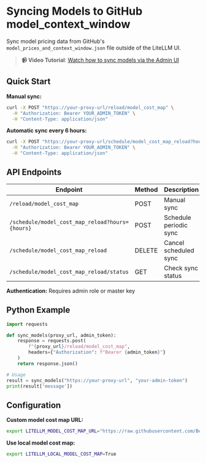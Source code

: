 # Syncing Models to GitHub model_context_window

Sync model pricing data from GitHub's `model_prices_and_context_window.json` file outside of the LiteLLM UI.

> **📹 Video Tutorial**: [Watch how to sync models via the Admin UI](https://www.loom.com/share/ba41acc1882d41b284bbddbb0e9c27ce?sid=bdae351e-2026-4e39-932b-fcb185ff612c)

## Quick Start

**Manual sync:**
```bash
curl -X POST "https://your-proxy-url/reload/model_cost_map" \
  -H "Authorization: Bearer YOUR_ADMIN_TOKEN" \
  -H "Content-Type: application/json"
```

**Automatic sync every 6 hours:**
```bash
curl -X POST "https://your-proxy-url/schedule/model_cost_map_reload?hours=6" \
  -H "Authorization: Bearer YOUR_ADMIN_TOKEN" \
  -H "Content-Type: application/json"
```

## API Endpoints

| Endpoint | Method | Description |
|----------|--------|-------------|
| `/reload/model_cost_map` | POST | Manual sync |
| `/schedule/model_cost_map_reload?hours={hours}` | POST | Schedule periodic sync |
| `/schedule/model_cost_map_reload` | DELETE | Cancel scheduled sync |
| `/schedule/model_cost_map_reload/status` | GET | Check sync status |

**Authentication:** Requires admin role or master key

## Python Example

```python
import requests

def sync_models(proxy_url, admin_token):
    response = requests.post(
        f"{proxy_url}/reload/model_cost_map",
        headers={"Authorization": f"Bearer {admin_token}"}
    )
    return response.json()

# Usage
result = sync_models("https://your-proxy-url", "your-admin-token")
print(result['message'])
```

## Configuration

**Custom model cost map URL:**
```bash
export LITELLM_MODEL_COST_MAP_URL="https://raw.githubusercontent.com/BerriAI/litellm/main/model_prices_and_context_window.json"
```

**Use local model cost map:**
```bash
export LITELLM_LOCAL_MODEL_COST_MAP=True
```